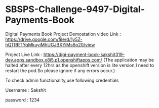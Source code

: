 # SBSPS-Challenge-9497-Digital-Payments-Book
Digital Payments Book
Project Demostation video Link : https://drive.google.com/file/d/1y5Z-hQTRRTYqMkuyiMhUGJBXYiMs6o20/view

Project Live Link : https://digi-payment-book-sakshit319-dev.apps.sandbox.x8i5.p1.openshiftapps.com/
(The application may be halted after every 12hrs as the openshift version is lite version,I need to restart the pod.So please ignore if any errors occur.)

To check admin functionality,use following credentials

Username : Sakshit

password : 1234
